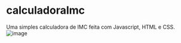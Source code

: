 # calculadoraImc
Uma simples calculadora de IMC feita com Javascript, HTML e CSS.
![image](https://user-images.githubusercontent.com/95364468/212507242-47057365-e0fc-4446-a71a-fec78719081e.png)
